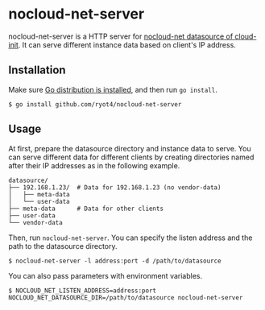 # nocloud-net-server

nocloud-net-server is a HTTP server for [nocloud-net datasource of cloud-init](https://cloudinit.readthedocs.io/en/latest/topics/datasources/nocloud.html).
It can serve different instance data based on client's IP address.

## Installation

Make sure [Go distribution is installed](https://golang.org/doc/install), and then run `go install`.

    $ go install github.com/ryot4/nocloud-net-server

## Usage

At first, prepare the datasource directory and instance data to serve.
You can serve different data for different clients by creating directories named after their IP addresses as in the following example.

    datasource/
    ├── 192.168.1.23/  # Data for 192.168.1.23 (no vendor-data)
    │   ├── meta-data
    │   └── user-data
    ├── meta-data      # Data for other clients
    ├── user-data
    └── vendor-data

Then, run `nocloud-net-server`. You can specify the listen address and the path to the datasource directory.

    $ nocloud-net-server -l address:port -d /path/to/datasource

You can also pass parameters with environment variables.

    $ NOCLOUD_NET_LISTEN_ADDRESS=address:port NOCLOUD_NET_DATASOURCE_DIR=/path/to/datasource nocloud-net-server
